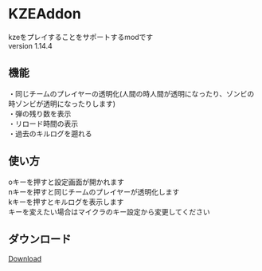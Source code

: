 # KZEAddon
kzeをプレイすることをサポートするmodです  
version 1.14.4

## 機能
・同じチームのプレイヤーの透明化(人間の時人間が透明になったり、ゾンビの時ゾンビが透明になったりします)  
・弾の残り数を表示  
・リロード時間の表示  
・過去のキルログを遡れる

## 使い方
oキーを押すと設定画面が開かれます  
nキーを押すと同じチームのプレイヤーが透明化します  
kキーを押すとキルログを表示します  
キーを変えたい場合はマイクラのキー設定から変更してください

## ダウンロード
[Download](https://github.com/tedo0627/KZEAddon/releases/download/1.0.0/kzeaddon-1.0.0.jar)
